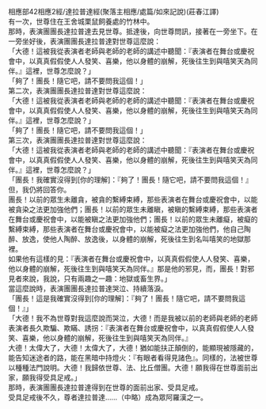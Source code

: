 相應部42相應2經/達拉普達經(聚落主相應/處篇/如來記說)(莊春江譯)  
有一次，世尊住在王舍城栗鼠飼養處的竹林中。  
那時，表演團團長達拉普達去見世尊。抵達後，向世尊問訊，接著在一旁坐下。在一旁坐好後，表演團團長達拉普達對世尊這麼說：  
「大德！這被我從表演者老師與老師的老師的講述中聽聞：『表演者在舞台或慶祝會中，以真真假假使人人發笑、喜樂，他以身體的崩解，死後往生到與嘻笑天為同伴。』這裡，世尊怎麼說？」  
「夠了！團長！隨它吧，請不要問我這個！」  
第二次，表演團團長達拉普達對世尊這麼說：  
「大德！這被我從表演者老師與老師的老師的講述中聽聞：『表演者在舞台或慶祝會中，以真真假假使人人發笑、喜樂，他以身體的崩解，死後往生到與嘻笑天為同伴。』這裡，世尊怎麼說？」  
「夠了！團長！隨它吧，請不要問我這個！」  
第三次，表演團團長達拉普達對世尊這麼說：  
「大德！這被我從表演者老師與老師的老師的講述中聽聞：『表演者在舞台或慶祝會中，以真真假假使人人發笑、喜樂，他以身體的崩解，死後往生到與嘻笑天為同伴。』這裡，世尊怎麼說？」  
「團長！我確實沒得到[你的理解]：『夠了！團長！隨它吧，請不要問我這個！』但，我仍將回答你。  
團長！以前的眾生未離貪，被貪的繫縛束縛，那些表演者在舞台或慶祝會中，以能被貪染之法更加強他們；團長！以前的眾生未離瞋，被瞋的繫縛束縛，那些表演者在舞台或慶祝會中，以能被瞋之法更加強他們；團長！以前的眾生未離癡，被癡的繫縛束縛，那些表演者在舞台或慶祝會中，以能被癡之法更加強他們，他自己陶醉、放逸，使他人陶醉、放逸後，以身體的崩解，死後往生到名叫嘻笑的地獄那裡。  
如果他有這樣的見：『表演者在舞台或慶祝會中，以真真假假使人人發笑、喜樂，他以身體的崩解，死後往生到與嘻笑天為同伴。』那是他的邪見，而，團長！對邪見者來說，我說，只有兩趣之一趣：地獄或畜生界。」  
當這麼說時，表演團團長達拉普達哭泣、持續落淚。  
「團長！這是我確實沒得到[你的理解]：『夠了！團長！隨它吧，請不要問我這個！』」  
「大德！我不為世尊對我這麼說而哭泣，大德！而是我被以前的老師與老師的老師表演者長久欺騙、欺瞞、誘拐：『表演者在舞台或慶祝會中，以真真假假使人人發笑、喜樂，他以身體的崩解，死後往生到與嘻笑天為同伴。』  
大德！太偉大了，大德！太偉大了，大德！猶如能扶正顛倒的，能顯現被隱藏的，能告知迷途者的路，能在黑暗中持燈火：『有眼者看得見諸色』。同樣的，法被世尊以種種法門說明。大德！我歸依世尊、法、比丘僧團。大德！願我得在世尊面前出家，願我得受具足戒。」  
那時，表演團團長達拉普達得到在世尊的面前出家、受具足戒。  
受具足戒後不久，尊者達拉普達……（中略）成為眾阿羅漢之一。  
  
  

